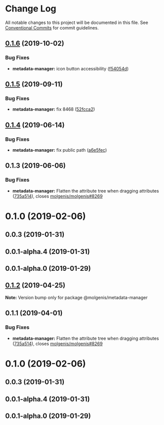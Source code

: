 # Change Log

All notable changes to this project will be documented in this file.
See [Conventional Commits](https://conventionalcommits.org) for commit guidelines.

## [0.1.6](https://github.com/molgenis/molgenis-frontend/compare/@molgenis-ui/metadata-manager@0.1.5...@molgenis-ui/metadata-manager@0.1.6) (2019-10-02)


### Bug Fixes

* **metadata-manager:** icon button accessibility ([f54054d](https://github.com/molgenis/molgenis-frontend/commit/f54054d))





## [0.1.5](https://github.com/molgenis/molgenis-frontend/compare/@molgenis-ui/metadata-manager@0.1.4...@molgenis-ui/metadata-manager@0.1.5) (2019-09-11)


### Bug Fixes

* **metadata-manager:** fix 8468 ([52fcca2](https://github.com/molgenis/molgenis-frontend/commit/52fcca2))





## [0.1.4](https://github.com/molgenis/molgenis-frontend/compare/@molgenis-ui/metadata-manager@0.1.3...@molgenis-ui/metadata-manager@0.1.4) (2019-06-14)


### Bug Fixes

* **metadata-manager:** fix public path ([a6e5fec](https://github.com/molgenis/molgenis-frontend/commit/a6e5fec))





## 0.1.3 (2019-06-06)


### Bug Fixes

* **metadata-manager:** Flatten the attribute tree when dragging attributes ([735a514](https://github.com/molgenis/molgenis-frontend/commit/735a514)), closes [molgenis/molgenis#8269](https://github.com/molgenis/molgenis/issues/8269)



# 0.1.0 (2019-02-06)



## 0.0.3 (2019-01-31)



## 0.0.1-alpha.4 (2019-01-31)



## 0.0.1-alpha.0 (2019-01-29)





## [0.1.2](https://github.com/molgenis/molgenis-frontend/compare/@molgenis/metadata-manager@0.1.1...@molgenis/metadata-manager@0.1.2) (2019-04-25)

**Note:** Version bump only for package @molgenis/metadata-manager





## 0.1.1 (2019-04-01)


### Bug Fixes

* **metadata-manager:** Flatten the attribute tree when dragging attributes ([735a514](https://github.com/molgenis/molgenis-frontend/commit/735a514)), closes [molgenis/molgenis#8269](https://github.com/molgenis/molgenis/issues/8269)



# 0.1.0 (2019-02-06)



## 0.0.3 (2019-01-31)



## 0.0.1-alpha.4 (2019-01-31)



## 0.0.1-alpha.0 (2019-01-29)
